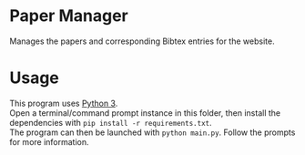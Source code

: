# Paper Manager
Manages the papers and corresponding Bibtex entries for the website.

# Usage
This program uses [Python 3](https://www.python.org/downloads/).
\
Open a terminal/command prompt instance in this folder, then install the 
dependencies with `pip install -r requirements.txt`.
\
The program can then be launched with `python main.py`. Follow the prompts
for more information.
